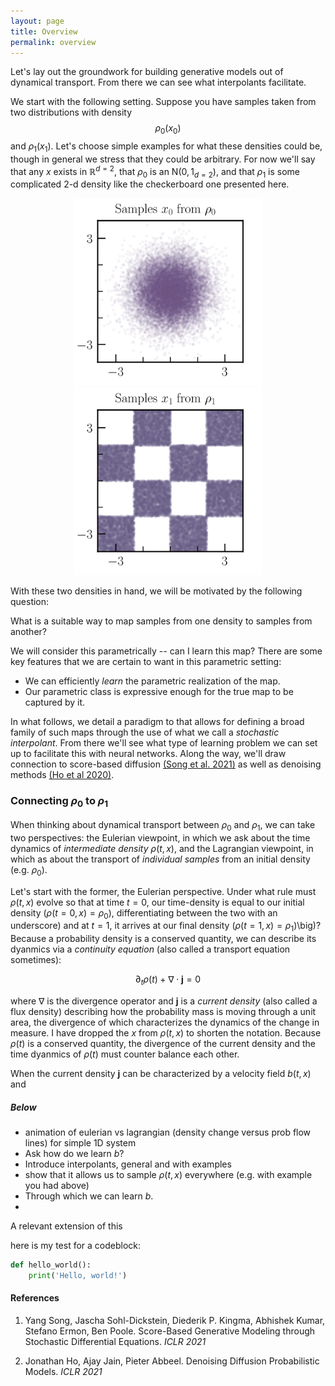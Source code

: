 ```yaml
---
layout: page
title: Overview
permalink: overview
---
```


Let's lay out the groundwork for building generative models out of dynamical transport. From there we can see what interpolants facilitate. 

We start with the following setting. Suppose you have samples taken from two distributions with density $$ \rho_0(x_0)$$ and $\rho_1(x_1)$. Let's choose simple examples for what these densities could be, though in general we stress that they could be arbitrary. For now we'll say that any $x$ exists in $\mathbb R^{d=2}$, that $\rho_0$ is an N$(0,1_{d=2})$, and that $\rho_1$ is some complicated $2$-d density like the checkerboard one presented here.


<div style="text-align: center;">
<img src="assets/figs/rho0.svg" alt="Alt text for the image" width="300"/>
<img src="assets/figs/rho1.svg" alt="Alt text for the image" width="300"/>
</div>

With these two densities in hand, we will be motivated by the following question:
<div class="centered-text-box">
<span class="colorful-frame">
What is a suitable way to map samples from one density to samples from another?
</span>
</div>

We will consider this parametrically -- can I learn this map? There are some key features that we are certain to want in this parametric setting:
- We can efficiently *learn* the parametric realization of the map.
- Our parametric class is expressive enough for the true map to be captured by it. 

In what follows, we detail a paradigm to that allows for defining a broad family of such maps through the use of what we call a *stochastic interpolant*. From there we'll see what type of learning problem we can set up to facilitate this with neural networks. Along the way, we'll draw connection to score-based diffusion [(Song et al. 2021)](#song-2021) as well as denoising methods [(Ho et al 2020)](#ho-2020). 



### Connecting $\rho_0$ to $\rho_1$

When thinking about dynamical transport between $\rho_0$ and $\rho_1$, we can take two perspectives: the Eulerian viewpoint, in which we ask about the time dynamics of *intermediate density* $\rho(t,x)$, and the Lagrangian viewpoint, in which as about the transport of *individual samples* from an initial density (e.g. $\rho_0$). 

Let's start with the former, the Eulerian perspective. Under what rule must $\rho(t,x)$ evolve so that at time $t=0$, our time-density is equal to our initial density $\big(\rho(t=0, x) = \rho_0 \big)$, differentiating between the two with an underscore) and at $t=1$, it arrives at our final density $\big(\rho(t=1,x) = \rho_1$)\big)? Because a probability density is a conserved quantity, we can describe its dyanmics via a *continuity equation* (also called a transport equation sometimes):

$$
\partial_t \rho(t) + \nabla \cdot \mathbf{j} = 0
$$

where $\nabla$ is the divergence operator and $\mathbf j$ is a *current density* (also called a flux density) describing how the probability mass is moving through a unit area, the divergence of which characterizes the dynamics of the change in measure. I have dropped the $x$ from $\rho(t,x)$ to shorten the notation. Because $\rho(t)$ is a conserved quantity, the divergence of the current density and the time dyanmics of $\rho(t)$ must counter balance each other.

When the current density $\mathbf j$ can be characterized by a velocity field $b(t,x)$ and 

##### Below
- animation of eulerian vs lagrangian (density change versus prob flow lines) for simple 1D system
- Ask how do we learn $b$? 
- Introduce interpolants, general and with examples
- show that it allows us to sample $\rho(t,x)$ everywhere (e.g. with example you had above)
- Through which we can learn $b$.
- 

A relevant extension of this 

here is my test for a codeblock:

```python
def hello_world():
    print('Hello, world!')
```

#### References
1. <a id="song-2021"></a>Yang Song, Jascha Sohl-Dickstein, Diederik P. Kingma, Abhishek Kumar, Stefano Ermon, Ben Poole. Score-Based Generative Modeling through Stochastic Differential Equations. *ICLR 2021*

2. <a id="ho-2020"></a>Jonathan Ho, Ajay Jain, Pieter Abbeel. Denoising Diffusion Probabilistic Models. *ICLR 2021*



<!-- This is the base Jekyll theme. You can find out more info about customizing your Jekyll theme, as well as basic Jekyll usage documentation at [jekyllrb.com](https://jekyllrb.com/) -->

<!-- You can find the source code for Minima at GitHub:
[jekyll][jekyll-organization] /
[minima](https://github.com/jekyll/minima) -->

<!-- You can find the source code for Jekyll at GitHub:
[jekyll][jekyll-organization] /
[jekyll](https://github.com/jekyll/jekyll) -->


<!-- [jekyll-organization]: https://github.com/jekyll -->
